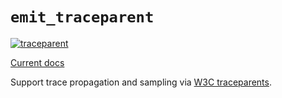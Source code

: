 # `emit_traceparent`

[![traceparent](https://github.com/emit-rs/emit/actions/workflows/traceparent.yml/badge.svg)](https://github.com/emit-rs/emit/actions/workflows/traceparent.yml)

[Current docs](https://docs.rs/emit_traceparent/1.4.1/emit_traceparent/index.html)

Support trace propagation and sampling via [W3C traceparents](https://www.w3.org/TR/trace-context/).
